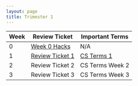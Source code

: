 ```yaml
---
layout: page
title: Trimester 1
---
```


| Week |   Review Ticket  | Important Terms |
| ---- | ---------------- | --------------- |
|   0  | <a href="https://github.com/kayleehou/myproject/issues/2#issue-1345798824" rel="nofollow">Week 0 Hacks</a> |       N/A       |
|   1  | <a href="https://kayleehou.github.io/myproject/review%20tickets/2022/09/02/reviewticket1.html" rel="nofollow">Review Ticket 1</a> | <a href="https://kayleehou.github.io/myproject/markdown/2022/08/28/csterms.html" rel="nofollow">CS Terms 1</a>  |
|   2  | Review Ticket 2  | CS Terms Week 2 |
|   3  | Review Ticket 3  | CS Terms Week 3 |
